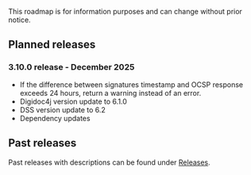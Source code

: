 <!--# Roadmap:-->

This roadmap is for information purposes and can change without prior notice.

## Planned releases

### 3.10.0 release - December 2025
- If the difference between signatures timestamp and OCSP response exceeds 24 hours, return a warning instead of an error.
- Digidoc4j version update to 6.1.0
- DSS version update to 6.2
- Dependency updates

## Past releases

Past releases with descriptions can be found under [Releases](https://github.com/open-eid/SiVa/releases). 
